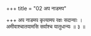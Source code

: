 +++
title = "02 अप नाडमप"

+++
अप नाडमप कृत्यामप रक्षः सदान्वाः ।  
अमीवाश्चातयामसि सर्वाश्च यातुधान्यः ॥ ३ ॥